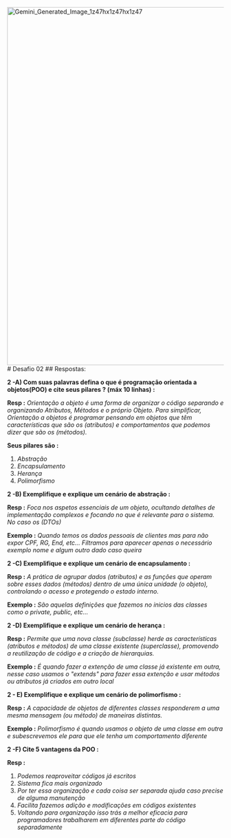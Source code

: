
<img width="1248" height="832" alt="Gemini_Generated_Image_1z47hx1z47hx1z47" src="https://github.com/user-attachments/assets/d63e4470-fadb-4b86-8a1f-dd0f219c0b60" />
# Desafio 02
## Respostas:

**2 -A) Com suas palavras defina o que é programação orientada a objetos(POO) e cite seus pilares ? (máx 10 linhas) :**

**Resp :**
*Orientação a objeto é uma forma de organizar o código separando e organizando Atributos, Métodos e o próprio Objeto. Para simplificar, Orientação a objetos é programar pensando em objetos que têm características que são os (atributos) e comportamentos que podemos dizer que são os (métodos).*

**Seus pilares são :**
1. *Abstração*
2. *Encapsulamento*
3. *Herança*
4. *Polimorfismo*

**2 -B) Exemplifique e explique um cenário de abstração :**

**Resp :**
*Foca nos aspetos essenciais de um objeto, ocultando detalhes de implementação complexos e focando no que é relevante para o sistema.  No caso os (DTOs)* 

**Exemplo :** *Quando temos os dados pessoais de clientes mas para não expor CPF, RG, End, etc... Filtramos para aparecer apenas o necessário exemplo nome e algum outro dado caso queira* 


**2 -C) Exemplifique e explique um cenário de encapsulamento :**

**Resp :**
*A prática de agrupar dados (atributos) e as funções que operam sobre esses dados (métodos) dentro de uma única unidade (o objeto), controlando o acesso e protegendo o estado interno.*

**Exemplo :** *São aquelas definições que fazemos no inicios das classes como o private, public, etc...* 

**2 -D) Exemplifique e explique um cenário de herança :**

**Resp :**
*Permite que uma nova classe (subclasse) herde as características (atributos e métodos) de uma classe existente (superclasse), promovendo a reutilização de código e a criação de hierarquias.*

**Exemplo :** *É quando fazer a extenção de uma classe já existente em outra, nesse caso usamos o "extends" para fazer essa extenção e usar métodos ou atributos já criados em outro local* 

**2 - E) Exemplifique e explique um cenário de polimorfismo :**

**Resp :**
*A capacidade de objetos de diferentes classes responderem a uma mesma mensagem (ou método) de maneiras distintas.*  

**Exemplo :** *Polimorfismo  é quando usamos o objeto de uma classe em outra e subescrevemos ele para que ele tenha um comportamento diferente*  

**2 -F) Cite 5 vantagens da POO :**

**Resp :**
1. *Podemos reaproveitar códigos já escritos*
2. *Sistema fica mais organizado* 
3. *Por ter essa organização e cada coisa ser separada ajuda caso precise de alguma manutenção* 
4. *Facilita fazemos adição e modificações em códigos existentes* 
5. *Voltando para organização isso trás a melhor eficacia para programadores trabalharem em diferentes parte do código separadamente*
